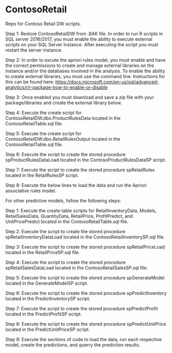 # ContosoRetail
Repo for Contoso Retail DW scripts.

Step 1: 
Restore ContosoRetailDW from .BAK file.
In order to run R scripts in SQL server 2016/2017, you must enable the ability to execute external scripts on your SQL Server Instance.
After executing the script you must restart the server instance.

Step 2:
In order to excute the apriori rules model, you must enable and have the correct permissions to create and manage external libraries on the instance and/or the databases involved in the analysis.
To enable the ability to create external libraries, you must use the command line.  Instructions for this can be found here: https://docs.microsoft.com/en-us/sql/advanced-analytics/r/r-package-how-to-enable-or-disable

Step 3:
Once enabled you must download and save a zip file with your package/libraries and create the external library below.
  
Step 4: 
Execute the create script for ContosoRetailDW.dbo.ProductRulesData located in the ContosoRetailTable.sql file.

Step 5:
Execute the create script for ContosoRetailDW.dbo.RetailRulesOutput located in the ContosoRetailTable.sql file.

Step 6:
Execute the script to create the stored procedure spProductRulesDataLoad located in the ContosoProductRulesDataSP script.

Step 7:
Execute the script to create the stored procedure spRetailRules located in the RetailRulesSP script.

Step 8:
Execute the below lines to load the data and run the Apriori associative rules model.

For other predictive models, follow the following steps:

Step 1: Execute the create table scripts for RetailInventoryData, Models, RetailSalesData, QuantityData, RetailPrice, ProfitPredict, and UnitPricePredict located in the ContosoRetailTable.sql file.

Step 2: Execute the script to create the stored procedure spRetailInventoryDataLoad located in the ContosoRetailInventorySP.sql file.

Step 3: Execute the script to create the stored procedure spRetailPriceLoad located in the RetailPriceSP.sql file.

Step 4: Execute the script to create the stored procedure spRetailSalesDataLoad located in the ContosoRetailSalesSP.sql file.

Step 5: Execute the script to create the stored procedure spGenerateModel located in the GenerateModelSP script.

Step 6: Execute the script to create the stored procedure spPredictInventory located in the PredictInventorySP script.

Step 7: Execute the script to create the stored procedure spPredictProfit located in the PredictProfitSP script.

Step 8: Execute the script to create the stored procedure spPredictUnitPrice located in the PredictUnitPriceSP script.

Step 9: Execute the sections of code to load the data, run each respective model, create the predictions, and querry the prediction results.
